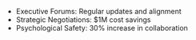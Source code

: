- Executive Forums: Regular updates and alignment
- Strategic Negotiations: $1M cost savings
- Psychological Safety: 30% increase in collaboration
